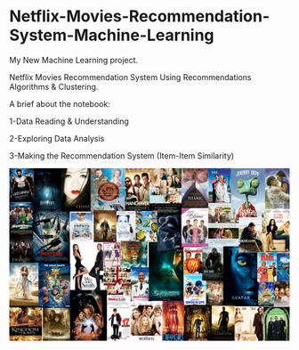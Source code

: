 # Netflix-Movies-Recommendation-System-Machine-Learning


My New Machine Learning project.

Netflix Movies Recommendation System Using Recommendations Algorithms & Clustering.

A brief about the notebook:

1-Data Reading & Understanding

2-Exploring Data Analysis

3-Making the Recommendation System (Item-Item Similarity)

![](movies.jpg)
